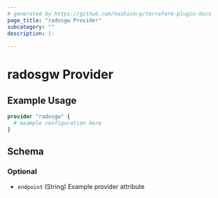 ```yaml
---
# generated by https://github.com/hashicorp/terraform-plugin-docs
page_title: "radosgw Provider"
subcategory: ""
description: |-
  
---
```


# radosgw Provider



## Example Usage

```terraform
provider "radosgw" {
  # example configuration here
}
```

<!-- schema generated by tfplugindocs -->
## Schema

### Optional

- `endpoint` (String) Example provider attribute

